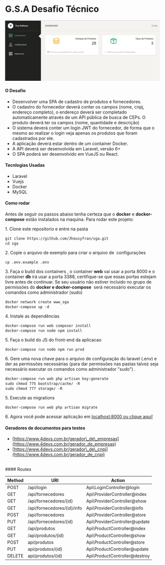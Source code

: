 # G.S.A Desafio Técnico

![tela](https://github.com/Jhousyfran/sga/blob/master/public/images/screenshot_init.png?raw=true)

#### O Desafio

* Desenvolver uma SPA de cadastro de produtos e fornecedores.
* O cadastro do fornecedor deverá conter os campos (nome, cnpj, endereço completo), o endereço deverá ser completado automaticamente através de um API pública de busca de CEPs. O produto deverá ter os campos (nome, quantidade e descrição)
* O sistema deverá conter um login JWT do fornecedor, de forma que o mesmo ao realizar o login veja apenas os produtos que foram cadastrados por ele.
* A aplicação deverá estar dentro de um container Docker.
* A API deverá ser desenvolvida em Laravel, versão 6+
* O SPA poderá ser desenvolvido em VueJS ou React.

#### Tecnlogias Usadas

* Laravel
* Vuejs
* Docker
* MySQL

#### Como rodar

Antes de seguir os passos abaixo tenha certeza que o **docker** e **docker-compose** estão instalados na maquina. Para rodar este projeto:

1\. Clone este repositorio e entre na pasta

```
git clone https://github.com/Jhousyfran/sga.git
cd sga
```

2\. Copie o arquivo de exemplo para criar o arquivo de  configurações

```
cp .env.example .env
```

3\. Faça o build dos containers \, o container **web** vai usar a porta 8000 e o container **db** irá usar a porta 3388, certifique-se que essas portas estejam livre antes de continuar. Se seu usuário não estiver incluido no grupo de permissões do **docker e docker-compose**  será necessário executar os comandos como administrador (sudo)

```
docker network create www_sga
docker-compose up -d
```

4\. Instale as dependências

```
docker-compose run web composer install
docker-compose run node npm install
```

5\. Faça o build do JS do front\-end da aplicacao

```
docker-compose run node npm run prod
```

6. Gere uma nova chave para o arquivo de configuração do laravel (.env) e der as permissões necessárias (para dar permissões nas pastas talvez seja necessário executar os comandos como administrador "sudo") .

```
docker-compose run web php artisan key:generate
sudo chmod 775 bootstrap/cache/ -R
sudo chmod 777 storage/ -R
```

5\. Execute as migrations

```
docker-compose run web php artisan migrate
```

6\. Agora você pode acessar aplicação em [localhost:8000 ou clique aqui!](http://localhost:8000)

#### Geradores de documentos para testes

* [https://www.4devs.com.br/gerador\_de\_empresas](https://www.4devs.com.br/gerador_de_empresas)
* [https://www.4devs.com.br/gerador\_de\_cnpj](https://www.4devs.com.br/gerador_de_cnpj)

<br>
#### Routes

| **Method** | **URI** | **Action** |
| ------ | --- | ------ |
| POST | /api/login | Api\LoginController@login |
| GET | /api/fornecedores | Api\ProviderController@index |
| GET | /api/fornecedores/{id} | Api\ProviderController@show |
| GET | /api/fornecedores/{id}/info | Api\ProviderController@info |
| POST | /api/fornecedores | Api\ProviderController@store |
| PUT | /api/fornecedores/{id} | Api\ProviderController@update |
| GET | /api/produtos | Api\ProductController@index |
| GET | /api/produtos/{id} | Api\ProductController@show |
| POST | api/produtos | Api\ProductController@store |
| PUT | api/produtos/{id} | Api\ProductController@update |
| DELETE | api/produtos/{id} | Api\ProductController@destroy |
